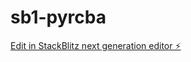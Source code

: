 # sb1-pyrcba

[Edit in StackBlitz next generation editor ⚡️](https://stackblitz.com/~/github.com/Freuby/sb1-pyrcba)